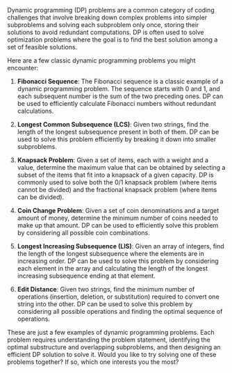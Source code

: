Dynamic programming (DP) problems are a common category of coding challenges that involve breaking down complex problems into simpler subproblems and solving each subproblem only once, storing their solutions to avoid redundant computations. DP is often used to solve optimization problems where the goal is to find the best solution among a set of feasible solutions.

Here are a few classic dynamic programming problems you might encounter:

1. **Fibonacci Sequence**: The Fibonacci sequence is a classic example of a dynamic programming problem. The sequence starts with 0 and 1, and each subsequent number is the sum of the two preceding ones. DP can be used to efficiently calculate Fibonacci numbers without redundant calculations.

2. **Longest Common Subsequence (LCS)**: Given two strings, find the length of the longest subsequence present in both of them. DP can be used to solve this problem efficiently by breaking it down into smaller subproblems.

3. **Knapsack Problem**: Given a set of items, each with a weight and a value, determine the maximum value that can be obtained by selecting a subset of the items that fit into a knapsack of a given capacity. DP is commonly used to solve both the 0/1 knapsack problem (where items cannot be divided) and the fractional knapsack problem (where items can be divided).

4. **Coin Change Problem**: Given a set of coin denominations and a target amount of money, determine the minimum number of coins needed to make up that amount. DP can be used to efficiently solve this problem by considering all possible coin combinations.

5. **Longest Increasing Subsequence (LIS)**: Given an array of integers, find the length of the longest subsequence where the elements are in increasing order. DP can be used to solve this problem by considering each element in the array and calculating the length of the longest increasing subsequence ending at that element.

6. **Edit Distance**: Given two strings, find the minimum number of operations (insertion, deletion, or substitution) required to convert one string into the other. DP can be used to solve this problem by considering all possible operations and finding the optimal sequence of operations.

These are just a few examples of dynamic programming problems. Each problem requires understanding the problem statement, identifying the optimal substructure and overlapping subproblems, and then designing an efficient DP solution to solve it. Would you like to try solving one of these problems together? If so, which one interests you the most?
